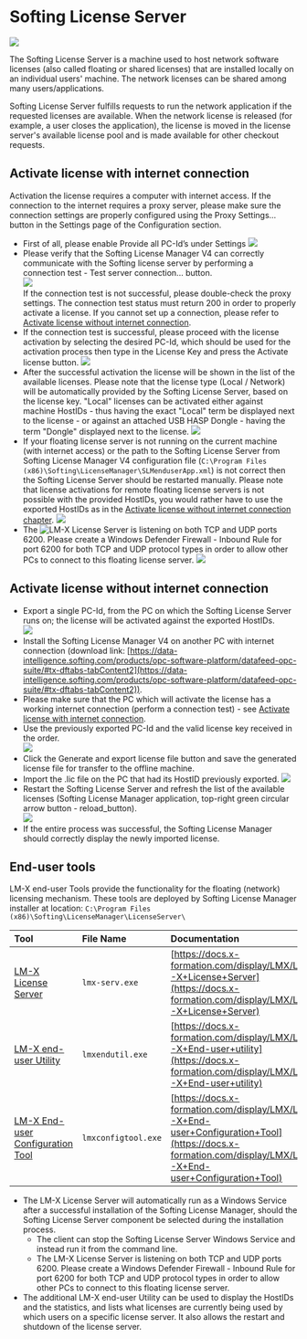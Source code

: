 # Softing License Server

![](LM_available_licenses.png)

The Softing License Server is a machine used to host network software licenses (also called floating or shared licenses) that are installed locally on an individual users' machine. The network licenses can be shared among many users/applications.

Softing License Server fulfills requests to run the network application if the requested licenses are available. When the network license is released (for example, a user closes the application), the license is moved in the license server's available license pool and is made available for other checkout requests.

## Activate license with internet connection

Activation the license requires a computer with internet access. If the connection to the internet requires a proxy server, please make sure the connection settings are properly configured using the Proxy Settings... button in the Settings page of the Configuration section.

  * First of all, please enable Provide all PC-Id’s under Settings ![](LM_provide_all_pc_id.png)
  * Please verify that the Softing License Manager V4 can correctly communicate with the Softing license server by performing a connection test - Test server connection... button.  
    ![](LM_test_connection.png)  
    If the connection test is not successful, please double-check the proxy settings. The connection test status must return 200 in order to properly activate a license.
	If you cannot set up a connection, please refer to [Activate license without internet connection](#activate-license-without-internet-connection).
  * If the connection test is successful, please proceed with the license activation by selecting the desired PC-Id, which should be used for the activation process then type in the License Key and press the Activate license button. ![](LM_activate_license.png)
  * After the successful activation the license will be shown in the list of the available licenses. Please note that the license type (Local / Network) will be automatically provided by the Softing License Server, based on the license key. "Local" licenses can be activated either against machine HostIDs - thus having the exact "Local" term be displayed next to the license - or against an attached USB HASP Dongle - having the term "Dongle" displayed next to the license. ![](LM_license_is_activated.png)
  * If your floating license server is not running on the current machine (with internet access) or the path to the Softing License Server from Softing License Manager V4 configuration file (`C:\Program Files (x86)\Softing\LicenseManager\SLMenduserApp.xml`) is not correct then the Softing License Server should be restarted manually. Please note that license activations for remote floating license servers is not possible with the provided HostIDs, you would rather have to use the exported HostIDs as in the [Activate license without internet connection chapter](#activate-license-without-internet-connection). ![](LM_restart_license_server.png)
  * The ![LM-X License Server](https://docs.x-formation.com/display/LMX/LM-X+License+Server) is listening on both TCP and UDP ports 6200. Please create a Windows Defender Firewall - Inbound Rule for port 6200 for both TCP and UDP protocol types in order to allow other PCs to connect to this floating license server. ![](LM_inbound_rule.png)


## Activate license without internet connection

  * Export a single PC-Id, from the PC on which the Softing License Server runs on; the license will be activated against the exported HostIDs.  
    ![](LM_export_pc_ids.png)
  * Install the Softing License Manager V4 on another PC with internet connection (download link: [https://data-intelligence.softing.com/products/opc-software-platform/datafeed-opc-suite/#tx-dftabs-tabContent2](https://data-intelligence.softing.com/products/opc-software-platform/datafeed-opc-suite/#tx-dftabs-tabContent2)).
  * Please make sure that the PC which will activate the license has a working internet connection (perform a connection test) - see [Activate license with internet connection](#activate-license-with-internet-connection).
  * Use the previously exported PC-Id and the valid license key received in the order.  
    ![](LM_activate_license_for_another_pc.png)
  * Click the Generate and export license file button and save the generated license file for transfer to the offline machine.
  * Import the .lic file on the PC that had its HostID previously exported.
    ![](LM_import_license_file.png)
  * Restart the Softing License Server and refresh the list of the available licenses (Softing License Manager application, top-right green circular arrow button - reload_button).  
    ![](LM_restart_license_server.png)
  * If the entire process was successful, the Softing License Manager should correctly display the newly imported license.

## End-user tools

LM-X end-user Tools provide the functionality for the floating (network) licensing mechanism. These tools are deployed by Softing License Manager installer at location: `C:\Program Files (x86)\Softing\LicenseManager\LicenseServer\`

| Tool | File Name | Documentation |
| :--- | :-------- | :------------ |
| [LM-X License Server](https://docs.x-formation.com/display/LMX/LM-X+License+Server) | `lmx-serv.exe` | [https://docs.x-formation.com/display/LMX/LM-X+License+Server](https://docs.x-formation.com/display/LMX/LM-X+License+Server) |
| [LM-X end-user Utility](https://docs.x-formation.com/display/LMX/LM-X+End-user+utility) | `lmxendutil.exe` | [https://docs.x-formation.com/display/LMX/LM-X+End-user+utility](https://docs.x-formation.com/display/LMX/LM-X+End-user+utility) |
| [LM-X End-user Configuration Tool](https://docs.x-formation.com/display/LMX/LM-X+End-user+Configuration+Tool) | `lmxconfigtool.exe` | [https://docs.x-formation.com/display/LMX/LM-X+End-user+Configuration+Tool](https://docs.x-formation.com/display/LMX/LM-X+End-user+Configuration+Tool) |

  * The LM-X License Server will automatically run as a Windows Service after a successful installation of the Softing License Manager, should the Softing License Server component be selected during the installation process.
    - The client can stop the Softing License Server Windows Service and instead run it from the command line.
	- The LM-X License Server is listening on both TCP and UDP ports 6200. Please create a Windows Defender Firewall - Inbound Rule for port 6200 for both TCP and UDP protocol types in order to allow other PCs to connect to this floating license server.
  * The additional LM-X end-user Utility can be used to display the HostIDs and the statistics, and lists what licenses are currently being used by which users on a specific license server. It also allows the restart and shutdown of the license server.
